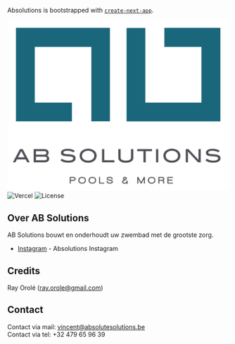 Absolutions is bootstrapped with [`create-next-app`](https://github.com/vercel/next.js/tree/canary/packages/create-next-app).

![alt text](/public/assets/images/absolutions.png)
![Vercel](https://vercelbadge.vercel.app/api/rayorole/absolutions-nextjs)
![License]('https://img.shields.io/github/license/rayorole/absolutions-nextjs')

## Over AB Solutions

AB Solutions bouwt en onderhoudt uw zwembad met de grootste zorg.

- [Instagram](https://nextjs.org/docs) - Absolutions Instagram

## Credits

Ray Orolé (ray.orole@gmail.com)

## Contact

Contact via mail: vincent@absolutesolutions.be<br>
Contact via tel: +32 479 65 96 39